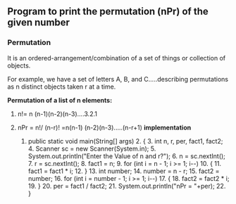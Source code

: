 
## Program to print the permutation (nPr) of the given number

### Permutation

It is an ordered-arrangement/combination of a set of things or collection of objects.

For example, we have a set of letters A, B, and C.....describing permutations as n distinct objects taken r at a time.

**Permutation of a list of n elements:**

1.  n!= n (n-1)(n-2)(n-3)....3.2.1
2.  nPr = n!/ (n-r)! =n(n-1) (n-2)(n-3).....(n-r+1)
**implementation**

   

     1.  public  static  void main(String[] args)
        2.  {
        3.  int n, r, per, fact1, fact2;
        4.  Scanner sc = new Scanner(System.in);
        5.  System.out.println("Enter the Value of n and r?");
        6.  n = sc.nextInt();
        7.  r = sc.nextInt();
        8.  fact1 = n;
        9.  for (int i = n - 1; i >= 1; i--)
        10.  {
        11.  fact1 = fact1 * i;
        12.  }
        13.  int number;
        14.  number = n - r;
        15.  fact2 = number;
        16.  for (int i = number - 1; i >= 1; i--)
        17.  {
        18.  fact2 = fact2 * i;
        19.  }
        20.  per = fact1 / fact2;
        21.  System.out.println("nPr = "+per);
        22.  }






